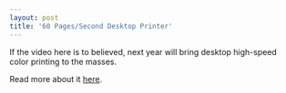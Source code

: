 ```yaml
---
layout: post
title: '60 Pages/Second Desktop Printer'
---
```

If the video here is to believed, next year will bring desktop high-speed color printing to the masses.

Read more about it [here](http://www.memjet.com/media.aspx).
